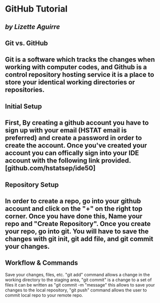 # GitHub Tutorial
_by Lizette Aguirre_
---
## Git vs. GitHub

Git is a software which tracks the changes when working with computer codes, and Github is a control repository hosting service 
it is a place to store your identical working directories or repositories.
---
## Initial Setup

First, By creating a github account you have to sign up with your email (HSTAT email is preferred) and
create a password in order to create the account. Once you've created your account you can offically sign into your IDE account with
the following link provided.
[github.com/hstatsep/ide50] 
---
## Repository Setup

 In order to create a repo, go into your github account and click on the "+" on the right top corner. Once you have done this, Name 
 your repo and "Create Repository".
 Once you create your repo, go into git. You will have to save the changes with git init, git add file, and git commit your changes.  
---
## Workflow & Commands

Save your changes, files, etc. "git add" command allows a change in the working directory to the staging area, "git commit"  is a
change to a set of files it can be written as "git commit -m "message" this allows to save your changes to the local repository,
"git push" command allows the user to commit local repo to your remote repo. 
